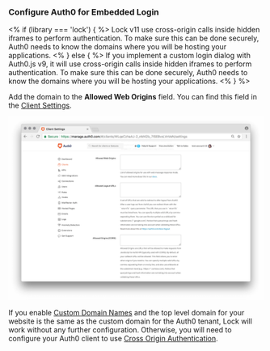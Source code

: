 ### Configure Auth0 for Embedded Login

<% if (library === 'lock') { %>
Lock v11 use cross-origin calls inside hidden iframes to perform authentication. To make sure this can be done securely, Auth0 needs to know the domains where you will be hosting your applications.
<% } else { %>
If you implement a custom login dialog with Auth0.js v9, it will use cross-origin calls inside hidden iframes to perform authentication. To make sure this can be done securely, Auth0 needs to know the domains where you will be hosting your applications.
<% } %>

Add the domain to the **Allowed Web Origins** field. You can find this field in the [Client Settings](${manage_url}/#/clients/${account.clientId}/settings). 

![Allowed Web Origins](/media/articles/libraries/lock/allowed-origins.png)

If you enable [Custom Domain Names](/custom-domains) and the top level domain for your website is the same as the custom domain for the Auth0 tenant, Lock will work without any further configuration. Otherwise, you will need to configure your Auth0 client to use [Cross Origin Authentication](/cross-origin-authentication). 
